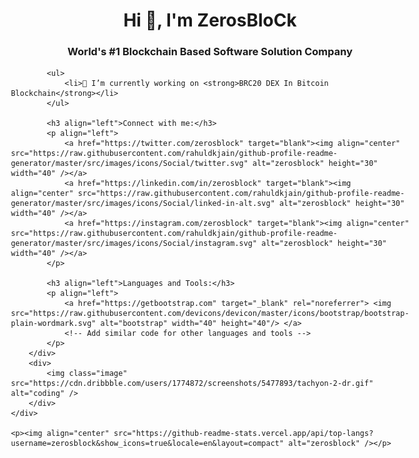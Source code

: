 <!DOCTYPE html>
<html lang="en">
<head>
    <meta charset="UTF-8">
    <meta http-equiv="X-UA-Compatible" content="IE=edge">
    <meta name="viewport" content="width=device-width, initial-scale=1.0">
    <title>ZerosBloCk</title>
    <style>
        /* Add any custom CSS styles here */
        .container {
            display: flex;
            align-items: center;
            justify-content: center;
        }
        .image {
            width: 400px;
            margin-left: auto;
        }
    </style>
</head>
<body>
    <div class="container">
        <div>
            <h1 align="center">Hi 👋, I'm ZerosBloCk</h1>
            <h3 align="center">World's #1 Blockchain Based Software Solution Company</h3>
            
            <ul>
                <li>🔭 I’m currently working on <strong>BRC20 DEX In Bitcoin Blockchain</strong></li>
            </ul>

            <h3 align="left">Connect with me:</h3>
            <p align="left">
                <a href="https://twitter.com/zerosblock" target="blank"><img align="center" src="https://raw.githubusercontent.com/rahuldkjain/github-profile-readme-generator/master/src/images/icons/Social/twitter.svg" alt="zerosblock" height="30" width="40" /></a>
                <a href="https://linkedin.com/in/zerosblock" target="blank"><img align="center" src="https://raw.githubusercontent.com/rahuldkjain/github-profile-readme-generator/master/src/images/icons/Social/linked-in-alt.svg" alt="zerosblock" height="30" width="40" /></a>
                <a href="https://instagram.com/zerosblock" target="blank"><img align="center" src="https://raw.githubusercontent.com/rahuldkjain/github-profile-readme-generator/master/src/images/icons/Social/instagram.svg" alt="zerosblock" height="30" width="40" /></a>
            </p>

            <h3 align="left">Languages and Tools:</h3>
            <p align="left">
                <a href="https://getbootstrap.com" target="_blank" rel="noreferrer"> <img src="https://raw.githubusercontent.com/devicons/devicon/master/icons/bootstrap/bootstrap-plain-wordmark.svg" alt="bootstrap" width="40" height="40"/> </a>
                <!-- Add similar code for other languages and tools -->
            </p>
        </div>
        <div>
            <img class="image" src="https://cdn.dribbble.com/users/1774872/screenshots/5477893/tachyon-2-dr.gif" alt="coding" />
        </div>
    </div>

    <p><img align="center" src="https://github-readme-stats.vercel.app/api/top-langs?username=zerosblock&show_icons=true&locale=en&layout=compact" alt="zerosblock" /></p>
</body>
</html>

